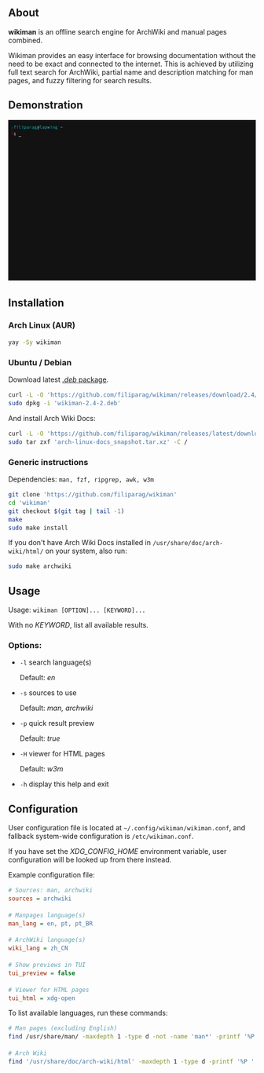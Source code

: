 ## About
**wikiman** is an offline search engine for ArchWiki and manual pages combined.

Wikiman provides an easy interface for browsing documentation without the need to be exact and connected to the internet.
This is achieved by utilizing full text search for ArchWiki, partial name and description matching for man pages,
and fuzzy filtering for search results.


## Demonstration

![Demo](demo.gif)


## Installation

### Arch Linux (AUR)
```bash
yay -Sy wikiman
```

### Ubuntu / Debian

Download latest [*.deb* package](https://github.com/filiparag/wikiman/releases/download/2.4/wikiman-2.4-2.deb).

```bash
curl -L -O 'https://github.com/filiparag/wikiman/releases/download/2.4/wikiman-2.4-2.deb'
sudo dpkg -i 'wikiman-2.4-2.deb'
```

And install Arch Wiki Docs:

```bash
curl -L -O 'https://github.com/filiparag/wikiman/releases/latest/download/arch-linux-docs_snapshot.tar.xz'
sudo tar zxf 'arch-linux-docs_snapshot.tar.xz' -C /
```

### Generic instructions

Dependencies: `man, fzf, ripgrep, awk, w3m`

```bash
git clone 'https://github.com/filiparag/wikiman'
cd 'wikiman'
git checkout $(git tag | tail -1)
make
sudo make install
```

If you don't have Arch Wiki Docs installed in `/usr/share/doc/arch-wiki/html/` on your system, also run:

```bash
sudo make archwiki
```

## Usage

Usage: `wikiman [OPTION]... [KEYWORD]...`

With no *KEYWORD*, list all available results.


### Options:

- `-l` search language(s)

    Default: *en*

- `-s` sources to use
 
    Default: *man, archwiki*

- `-p` quick result preview
 
    Default: *true*

- `-H` viewer for HTML pages

    Default: *w3m*

- `-h`  display this help and exit


## Configuration

User configuration file is located at `~/.config/wikiman/wikiman.conf`,
and fallback system-wide configuration is `/etc/wikiman.conf`.

If you have set the *XDG_CONFIG_HOME* environment variable, user configuration
will be looked up from there instead.

Example configuration file:

```ini
# Sources: man, archwiki
sources = archwiki

# Manpages language(s)
man_lang = en, pt, pt_BR

# ArchWiki language(s)
wiki_lang = zh_CN

# Show previews in TUI
tui_preview = false

# Viewer for HTML pages
tui_html = xdg-open
```

To list available languages, run these commands:

```bash
# Man pages (excluding English)
find /usr/share/man/ -maxdepth 1 -type d -not -name 'man*' -printf '%P '

# Arch Wiki
find '/usr/share/doc/arch-wiki/html' -maxdepth 1 -type d -printf '%P '
```